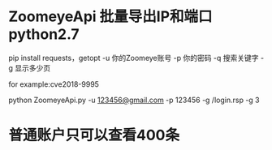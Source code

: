 # ZoomeyeApi 批量导出IP和端口  python2.7
pip install requests，getopt
-u 你的Zoomeye账号
-p 你的密码
-q 搜索关键字
-g 显示多少页


for example:cve2018-9995

python ZoomeyeApi.py -u 123456@gmail.com -p 123456 -g /login.rsp -g 3  

# 普通账户只可以查看400条
